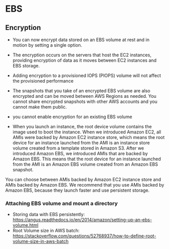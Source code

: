 # EBS
## Encryption
* You can now encrypt data stored on an EBS volume at rest and in motion by setting a single option.

* The encryption occurs on the servers that host the EC2 instances, providing encryption of data as it moves between EC2 instances and EBS storage.

* Adding encryption to a provisioned IOPS (PIOPS) volume will not affect the provisioned performance

* The snapshots that you take of an encrypted EBS volume are also encrypted and can be moved between AWS Regions as needed. You cannot share encrypted snapshots with other AWS accounts and you cannot make them public.

* you cannot enable encryption for an existing EBS volume

* When you launch an instance, the root device volume contains the image used to boot the instance. When we introduced Amazon EC2, all AMIs were backed by Amazon EC2 instance store, which means the root device for an instance launched from the AMI is an instance store volume created from a template stored in Amazon S3. After we introduced Amazon EBS, we introduced AMIs that are backed by Amazon EBS. This means that the root device for an instance launched from the AMI is an Amazon EBS volume created from an Amazon EBS snapshot.

You can choose between AMIs backed by Amazon EC2 instance store and AMIs backed by Amazon EBS. We recommend that you use AMIs backed by Amazon EBS, because they launch faster and use persistent storage.

### Attaching EBS volume and mount a directory
* Storing data with EBS persistently: https://angus.readthedocs.io/en/2014/amazon/setting-up-an-ebs-volume.html
* Root Volume size in AWS batch: https://stackoverflow.com/questions/52768937/how-to-define-root-volume-size-in-aws-batch
